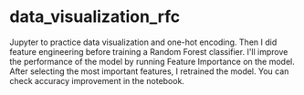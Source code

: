 # data_visualization_rfc

Jupyter to practice data visualization and one-hot encoding. Then I did feature engineering before training a Random Forest classifier. I'll improve the performance of the model by running Feature Importance on the model. After selecting the most important features, I retrained the model. You can check accuracy improvement in the notebook.


